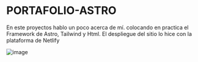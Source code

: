 # PORTAFOLIO-ASTRO
En este proyectos hablo un poco acerca de mí.
colocando en practica el Framework de Astro, Tailwind y Html.
El despliegue del sitio lo hice con la plataforma de Netlify

![image](https://github.com/Ymbossio/PORTAFOLIO-ASTRO/assets/129323785/717841ab-30e9-452d-a1de-2a6ac466472a)
